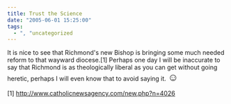 ```yaml
---
title: Trust the Science
date: "2005-06-01 15:25:00"
tags:
  - ", "uncategorized
---
```

<p>It is nice to see that Richmond's new Bishop is bringing some
much needed reform to that wayward diocese.[1] Perhaps one day I
will be inaccurate to say that Richmond is as theologically liberal
as you can get without going heretic, perhaps I will even know that
to avoid saying it. <font size="+2">&#x263a;</font></p>

[1] http://www.catholicnewsagency.com/new.php?n=4026

